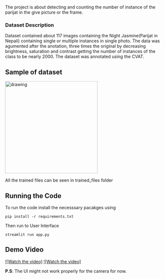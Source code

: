 The project is about detecting and counting the number of instance of the parijat in the give picture or the frame.

### Dataset Description

Dataset contained about 117 images containing the Night Jasmine(Parijat in Nepali) containing single or multiple instances in single photo. The data was agumented after the anotation, three times the original by decreasing brightness, saturation and contrast getting the number of instances of the class to be nearly 2000. The dataset was annotated using the CVAT. 

## Sample of dataset

<img src="dataset_sample.jpg" alt="drawing" width="300"/>

All the trained files can be seen in trained_files folder

## Running the Code
To run the code install the necesssary pacakges using 

` pip install -r requirements.txt ` 

Then run to User Interface 

`streamlit run app.py`

## Demo Video

[![Watch the video]](https://youtu.be/JMre-All2ys)
[![Watch the video]]()

**P.S**: The UI might not work properly for the camera for now.
